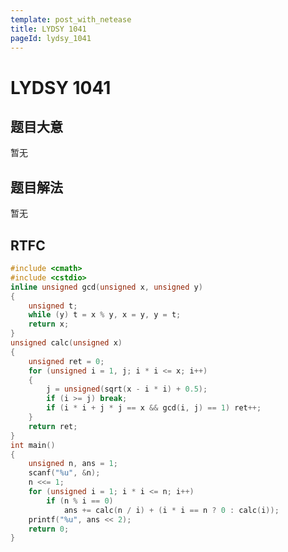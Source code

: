 ```yaml
---
template: post_with_netease
title: LYDSY 1041
pageId: lydsy_1041
---
```


# LYDSY 1041
<span id="poem"></span><script>$(function(){$.ajax('/api/poem?rnd='+Date.now()+Math.random()).done(function(data){$('#poem').text(data);});});</script>
## 题目大意
暂无

## 题目解法
暂无

## RTFC

```cpp
#include <cmath>
#include <cstdio>
inline unsigned gcd(unsigned x, unsigned y)
{
    unsigned t;
    while (y) t = x % y, x = y, y = t;
    return x;
}
unsigned calc(unsigned x)
{
    unsigned ret = 0;
    for (unsigned i = 1, j; i * i <= x; i++)
    {
        j = unsigned(sqrt(x - i * i) + 0.5);
        if (i >= j) break;
        if (i * i + j * j == x && gcd(i, j) == 1) ret++;
    }
    return ret;
}
int main()
{
    unsigned n, ans = 1;
    scanf("%u", &n);
    n <<= 1;
    for (unsigned i = 1; i * i <= n; i++)
        if (n % i == 0)
            ans += calc(n / i) + (i * i == n ? 0 : calc(i));
    printf("%u", ans << 2);
    return 0;
}
```
<div id="__comment"></div>
